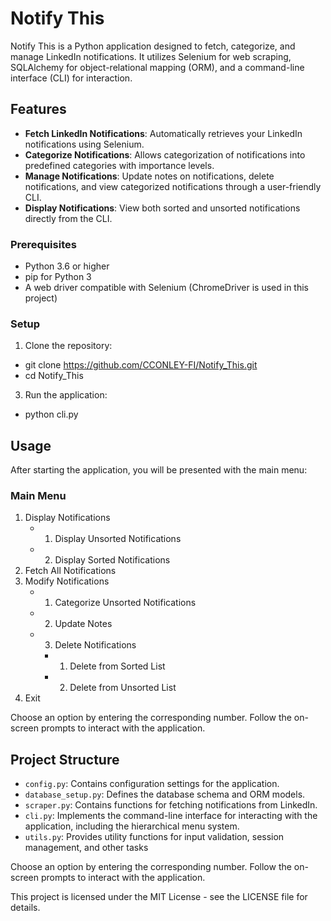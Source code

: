 # Notify This

Notify This is a Python application designed to fetch, categorize, and manage LinkedIn notifications. It utilizes Selenium for web scraping, SQLAlchemy for object-relational mapping (ORM), and a command-line interface (CLI) for interaction.

## Features

- **Fetch LinkedIn Notifications**: Automatically retrieves your LinkedIn notifications using Selenium.
- **Categorize Notifications**: Allows categorization of notifications into predefined categories with importance levels.
- **Manage Notifications**: Update notes on notifications, delete notifications, and view categorized notifications through a user-friendly CLI.
- **Display Notifications**: View both sorted and unsorted notifications directly from the CLI.

### Prerequisites

- Python 3.6 or higher
- pip for Python 3
- A web driver compatible with Selenium (ChromeDriver is used in this project)

### Setup

1. Clone the repository:

- git clone https://github.com/CCONLEY-FI/Notify_This.git
- cd Notify_This

3. Run the application:

- python cli.py

## Usage

After starting the application, you will be presented with the main menu:

### Main Menu

1. Display Notifications
   - 1. Display Unsorted Notifications
   - 2. Display Sorted Notifications
2. Fetch All Notifications
3. Modify Notifications
   - 1. Categorize Unsorted Notifications
   - 2. Update Notes
   - 3. Delete Notifications
      - 1. Delete from Sorted List
      - 2. Delete from Unsorted List
4. Exit

Choose an option by entering the corresponding number. Follow the on-screen prompts to interact with the application.

## Project Structure

- `config.py`: Contains configuration settings for the application.
- `database_setup.py`: Defines the database schema and ORM models.
- `scraper.py`: Contains functions for fetching notifications from LinkedIn.
- `cli.py`: Implements the command-line interface for interacting with the application, including the hierarchical menu system.
- `utils.py`: Provides utility functions for input validation, session management, and other tasks

Choose an option by entering the corresponding number. Follow the on-screen prompts to interact with the application.

This project is licensed under the MIT License - see the LICENSE file for details.